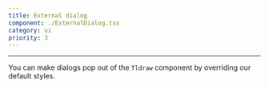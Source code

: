 ```yaml
---
title: External dialog
component: ./ExternalDialog.tsx
category: ui
priority: 3
---
```


---

You can make dialogs pop out of the `Tldraw` component by overriding our default styles.

